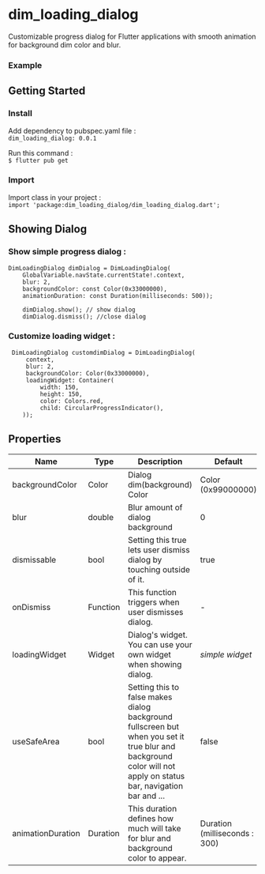 # dim_loading_dialog  
Customizable progress dialog for Flutter applications with smooth animation for background dim color and blur.

### Example
<!-- ![example gif](https://raw.githubusercontent.com/arsamme/flutter-progress-dialog/main/example/doc/example.gif) -->

## Getting Started    
 ### Install  
Add dependency to pubspec.yaml file :   
`dim_loading_dialog: 0.0.1`    

Run this command :  
`$ flutter pub get`
  
### Import  
Import class in your project :  
`import 'package:dim_loading_dialog/dim_loading_dialog.dart';`  
  
## Showing Dialog  
### Show simple progress dialog :  

```  
DimLoadingDialog dimDialog = DimLoadingDialog(
    GlobalVariable.navState.currentState!.context,
    blur: 2,
    backgroundColor: const Color(0x33000000),
    animationDuration: const Duration(milliseconds: 500));
	
	dimDialog.show(); // show dialog
	dimDialog.dismiss(); //close dialog
``` 
  
### Customize loading widget :  
  
```  
 DimLoadingDialog customdimDialog = DimLoadingDialog(
	 context,
	 blur: 2,
	 backgroundColor: Color(0x33000000),
	 loadingWidget: Container(
		 width: 150,
		 height: 150,
		 color: Colors.red,
		 child: CircularProgressIndicator(),    
    ));  
```

## Properties
| **Name**          | **Type** | **Description**                                                                                                                                                  | **Default**                    |
|-------------------|----------|------------------------------------------------------------------------------------------------------------------------------------------------------------------|--------------------------------|
| backgroundColor   | Color    | Dialog dim(background) Color                                                                                                                                     | Color (0x99000000)             |
| blur              | double   | Blur amount of dialog background                                                                                                                                 | 0                              |
| dismissable       | bool     | Setting this true lets user dismiss dialog by touching outside of it.                                                                                            | true                           |
| onDismiss         | Function | This function triggers when user dismisses dialog.                                                                                                               | -                              |
| loadingWidget     | Widget   | Dialog's widget. You can use your own widget when showing dialog.                                                                                                | _simple widget_                |
| useSafeArea       | bool     | Setting this to false makes dialog background fullscreen but when you set it true blur and background color will not apply on status bar, navigation bar and ... | false                          |
| animationDuration | Duration | This duration defines how much will take for blur and background color to appear.                                                                                | Duration (milliseconds :  300) |